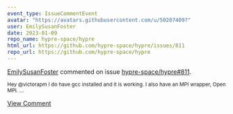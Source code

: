 ```yaml
---
event_type: IssueCommentEvent
avatar: "https://avatars.githubusercontent.com/u/50207409?"
user: EmilySusanFoster
date: 2023-01-09
repo_name: hypre-space/hypre
html_url: https://github.com/hypre-space/hypre/issues/811
repo_url: https://github.com/hypre-space/hypre
---
```


<a href='https://github.com/EmilySusanFoster' target='_blank'>EmilySusanFoster</a> commented on issue <a href='https://github.com/hypre-space/hypre/issues/811' target='_blank'>hypre-space/hypre#811</a>.

<small>Hey @victorapm I do have gcc installed and it is working. I also have an MPI wrapper, Open MPI. ...</small>

<a href='https://github.com/hypre-space/hypre/issues/811' target='_blank'>View Comment</a>